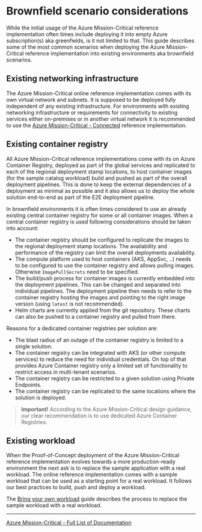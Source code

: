 # Brownfield scenario considerations

While the initial usage of the Azure Mission-Critical reference implementation often times include deploying it into empty Azure subscription(s) aka greenfields, is it not limited to that. This guide describes some of the most common scenarios when deploying the Azure Mission-Critical reference implementation into existing environments aka brownfield scenarios.

## Existing networking infrastructure

The Azure Mission-Critical online reference implementation comes with its own virtual network and subnets. It is supposed to be deployed fully independent of any existing infrastructure. For environments with existing networking infrastructure or requirements for connectivity to existing services either on-premises or in another virtual network it is recommended to use the [Azure Mission-Critical - Connected](https://github.com/Azure/Mission-Critical-Connected/) reference implementation.

## Existing container registry

All Azure Mission-Critical reference implementations come with its on Azure Container Registry, deployed as part of the global services and replicated to each of the regional deployment stamp locations, to host container images (for the sample catalog workload) build and pushed as part of the overall deployment pipelines. This is done to keep the external dependencies of a deployment as minimal as possible and it also allows us to deploy the whole solution end-to-end as part of the E2E deployment pipeline.

In brownfield environments it is often times considered to use an already existing central container registry for some or all container images. When a central container registry is used following considerations should be taken into account:

* The container registry should be configured to replicate the images to the regional deployment stamp locations. The availability and performance of the registry can limit the overall deployments availability.
* The compute platform used to host containers (AKS, AppSvc, ..) needs to be configured to use the container registry and allows pulling images. Otherwise `ImagePullSecrets` need to be specified.
* The build/push process for container images is currently embedded into the deployment pipelines. This can be changed and separated into individual pipelines. The deployment pipeline then needs to refer to the container registry hosting the images and pointing to the right image version (using `latest` is not recommended).
* Helm charts are currently applied from the git repository. These charts can also be pushed to a container registry and pulled from there.

Reasons for a dedicated container registries per solution are:

* The blast radius of an outage of the container registry is limited to a single solution.
* The container registry can be integrated with AKS (or other compute services) to reduce the need for individual credentials. On top of that provides Azure Container registry only a limited set of functionality to restrict access in multi-tenant scenarios.
* The container registry can be restricted to a given solution using Private Endpoints.
* The container registry can be replicated to the same locations where the solution is deployed.

> **Important!** According to the Azure Mission-Critical design guidance, our clear recommendation is to use dedicated Azure Container Registries.

## Existing workload

When the Proof-of-Concept deployment of the Azure Mission-Critical reference implementation evolves towards a more production-ready environment the next ask is to replace the sample application with a real workload. The online reference implementation comes with a sample workload that can be used as a starting point for a real workload. It follows our best practices to build, push and deploy a workload.

The [Bring your own workload](./Bring-your-own-Workload.md) guide describes the process to replace the sample workload with a real workload.

---

[Azure Mission-Critical - Full List of Documentation](/docs/README.md)
